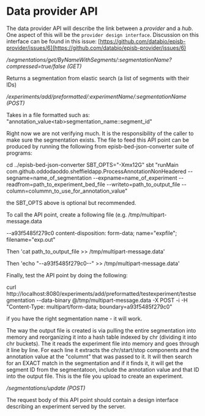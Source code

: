 # Data provider API

The data provider API will describe the link between a *provider* and a *hub*. One aspect of this will be the `provider design interface`. Discussion on this interface can be found in this issue: [https://github.com/databio/episb-provider/issues/6](https://github.com/databio/episb-provider/issues/6)


*/segmentations/get/ByNameWithSegments/:segmentationName?compressed=true/false (GET)*

Returns a segmentation from elastic search (a list of segments with their IDs)

*/experiments/add/preformatted/:experimentName/:segmentationName (POST)*

Takes in a file formatted such as: "annotation_value\<tab\>segmentation_name::segment_id"

Right now we are not verifying much. It is the responsibility of the caller to make sure the segmentation exists.
The file to feed this API point can be produced by running the following from episb-bed-json-converter suite of programs:

cd ../episb-bed-json-converter
SBT_OPTS="-Xmx12G" sbt "runMain com.github.oddodaoddo.sheffieldapp.ProcessAnnotationNonHeadered --segname=name_of_segmentation --expname=name_of_experiment --readfrom=path_to_experiment_bed_file --writeto=path_to_output_file --column=colummn_to_use_for_annotation_value"

the SBT_OPTS above is optional but recommended.

To call the API point, create a following file (e.g. /tmp/multipart-message.data

--a93f5485f279c0
content-disposition: form-data; name="expfile"; filename="exp.out"

Then 'cat path_to_output_file >> /tmp/multipart-message.data'

Then 'echo "--a93f5485f279c0--" >> /tmp/multipart-message.data'

Finally, test the API point by doing the following:

curl http://localhost:8080/experiments/add/preformatted/testexperiment/testsegmentation --data-binary @/tmp/multipart-message.data -X POST -i -H "Content-Type: multipart/form-data; boundary=a93f5485f279c0"

if you have the right segmentation name - it will work.

The way the output file is created is via pulling the entire segmentation into memory and reorganizing it into a hash table indexed by chr (dividing it into chr buckets). The it reads the experiment file into memory and goes through it line by line. For each line it extracts the chr/start/stop components and the annotation value at the "columnt" that was passed to it. It will then search for an EXACT match in the segmentation and if it finds it, it will get the segment ID from the segmentatoon, include the annotation value and that ID into the output file. This is the file you upload to create an experiment.

*/segmentations/update (POST)*

The request body of this API point should contain a design interface describing an experiment served by the server.

